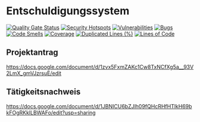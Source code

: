 # Entschuldigungssystem

[![Quality Gate Status](https://sq.srv.tobiaswaelde.com/api/project_badges/measure?project=FA12-1_entschuldigungssystem_AYYMwndtlG8PXLMOvYAQ&metric=alert_status&token=adaa7200a72f69814ba5e04cf1b5259f7f0a5ad8)](https://sq.srv.tobiaswaelde.com/dashboard?id=FA12-1_entschuldigungssystem_AYYMwndtlG8PXLMOvYAQ)
[![Security Hotspots](https://sq.srv.tobiaswaelde.com/api/project_badges/measure?project=FA12-1_entschuldigungssystem_AYYMwndtlG8PXLMOvYAQ&metric=security_hotspots&token=adaa7200a72f69814ba5e04cf1b5259f7f0a5ad8)](https://sq.srv.tobiaswaelde.com/dashboard?id=FA12-1_entschuldigungssystem_AYYMwndtlG8PXLMOvYAQ)
[![Vulnerabilities](https://sq.srv.tobiaswaelde.com/api/project_badges/measure?project=FA12-1_entschuldigungssystem_AYYMwndtlG8PXLMOvYAQ&metric=vulnerabilities&token=adaa7200a72f69814ba5e04cf1b5259f7f0a5ad8)](https://sq.srv.tobiaswaelde.com/dashboard?id=FA12-1_entschuldigungssystem_AYYMwndtlG8PXLMOvYAQ)
[![Bugs](https://sq.srv.tobiaswaelde.com/api/project_badges/measure?project=FA12-1_entschuldigungssystem_AYYMwndtlG8PXLMOvYAQ&metric=bugs&token=adaa7200a72f69814ba5e04cf1b5259f7f0a5ad8)](https://sq.srv.tobiaswaelde.com/dashboard?id=FA12-1_entschuldigungssystem_AYYMwndtlG8PXLMOvYAQ)
[![Code Smells](https://sq.srv.tobiaswaelde.com/api/project_badges/measure?project=FA12-1_entschuldigungssystem_AYYMwndtlG8PXLMOvYAQ&metric=code_smells&token=adaa7200a72f69814ba5e04cf1b5259f7f0a5ad8)](https://sq.srv.tobiaswaelde.com/dashboard?id=FA12-1_entschuldigungssystem_AYYMwndtlG8PXLMOvYAQ)
[![Coverage](https://sq.srv.tobiaswaelde.com/api/project_badges/measure?project=FA12-1_entschuldigungssystem_AYYMwndtlG8PXLMOvYAQ&metric=coverage&token=adaa7200a72f69814ba5e04cf1b5259f7f0a5ad8)](https://sq.srv.tobiaswaelde.com/dashboard?id=FA12-1_entschuldigungssystem_AYYMwndtlG8PXLMOvYAQ)
[![Duplicated Lines (%)](https://sq.srv.tobiaswaelde.com/api/project_badges/measure?project=FA12-1_entschuldigungssystem_AYYMwndtlG8PXLMOvYAQ&metric=duplicated_lines_density&token=adaa7200a72f69814ba5e04cf1b5259f7f0a5ad8)](https://sq.srv.tobiaswaelde.com/dashboard?id=FA12-1_entschuldigungssystem_AYYMwndtlG8PXLMOvYAQ)
[![Lines of Code](https://sq.srv.tobiaswaelde.com/api/project_badges/measure?project=FA12-1_entschuldigungssystem_AYYMwndtlG8PXLMOvYAQ&metric=ncloc&token=adaa7200a72f69814ba5e04cf1b5259f7f0a5ad8)](https://sq.srv.tobiaswaelde.com/dashboard?id=FA12-1_entschuldigungssystem_AYYMwndtlG8PXLMOvYAQ)

## Projektantrag
https://docs.google.com/document/d/1zvx5FxmZAKc1Cw8TxNCfXg5a__93V2LmX_gmVJzrsuE/edit

## Tätigkeitsnachweis
https://docs.google.com/document/d/1JBNICU6bZJlh09fQHcRHfHTlkH69bkFOgRKklLBWAFo/edit?usp=sharing